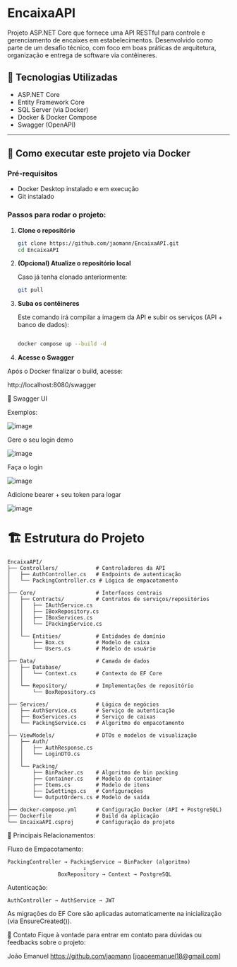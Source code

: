 # EncaixaAPI

Projeto ASP.NET Core que fornece uma API RESTful para controle e gerenciamento de encaixes em estabelecimentos. Desenvolvido como parte de um desafio técnico, com foco em boas práticas de arquitetura, organização e entrega de software via contêineres.

## 🔧 Tecnologias Utilizadas

- ASP.NET Core
- Entity Framework Core
- SQL Server (via Docker)
- Docker & Docker Compose
- Swagger (OpenAPI)

---

## 🚀 Como executar este projeto via Docker

### Pré-requisitos

- Docker Desktop instalado e em execução
- Git instalado

### Passos para rodar o projeto:

1. **Clone o repositório**

   ```bash
   git clone https://github.com/jaomann/EncaixaAPI.git
   cd EncaixaAPI

2. **(Opcional) Atualize o repositório local**

    Caso já tenha clonado anteriormente:
    ```bash
    git pull

3. **Suba os contêineres**

    Este comando irá compilar a imagem da API e subir os serviços (API + banco de dados):
    ```bash
    
    docker compose up --build -d

4. **Acesse o Swagger**

Após o Docker finalizar o build, acesse:

http://localhost:8080/swagger

📸 Swagger UI


Exemplos:


![image](https://github.com/user-attachments/assets/09d7f764-df3b-4636-aec1-d5885a889a6a)

Gere o seu login demo

![image](https://github.com/user-attachments/assets/0107e7d0-4883-4027-8d55-f6fa01353457)

Faça o login

![image](https://github.com/user-attachments/assets/108aa5ff-17fa-46e3-8ebc-542d12b7a2a6)

Adicione bearer + seu token para logar

![image](https://github.com/user-attachments/assets/3b270a6a-2cac-4d33-b099-d62ca2e589ac)



# 🏗️ Estrutura do Projeto

    EncaixaAPI/
    ├── Controllers/            # Controladores da API
    │   ├── AuthController.cs   # Endpoints de autenticação
    │   └── PackingController.cs # Lógica de empacotamento
    │
    ├── Core/                   # Interfaces centrais
    │   ├── Contracts/          # Contratos de serviços/repositórios
    │   │   ├── IAuthService.cs
    │   │   ├── IBoxRepository.cs
    │   │   ├── IBoxServices.cs
    │   │   └── IPackingService.cs
    │   │
    │   └── Entities/           # Entidades de domínio
    │       ├── Box.cs          # Modelo de caixa
    │       └── Users.cs        # Modelo de usuário
    │
    ├── Data/                   # Camada de dados
    │   ├── Database/
    │   │   └── Context.cs      # Contexto do EF Core
    │   │
    │   └── Repository/         # Implementações de repositório
    │       └── BoxRepository.cs
    │
    ├── Services/               # Lógica de negócios
    │   ├── AuthService.cs      # Serviço de autenticação
    │   ├── BoxServices.cs      # Serviço de caixas
    │   └── PackingService.cs   # Algoritmo de empacotamento
    │
    ├── ViewModels/             # DTOs e modelos de visualização
    │   ├── Auth/
    │   │   ├── AuthResponse.cs
    │   │   └── LoginDTO.cs
    │   │
    │   └── Packing/
    │       ├── BinPacker.cs    # Algoritmo de bin packing
    │       ├── Container.cs    # Modelo de container
    │       ├── Items.cs        # Modelo de itens
    │       ├── IwSettings.cs   # Configurações
    │       └── OutputOrders.cs # Modelo de saída
    │
    ├── docker-compose.yml      # Configuração Docker (API + PostgreSQL)
    ├── Dockerfile              # Build da aplicação
    └── EncaixaAPI.csproj       # Configuração do projeto


📌 Principais Relacionamentos:

  Fluxo de Empacotamento:

    PackingController → PackingService → BinPacker (algoritmo)
                            ↓
                    BoxRepository → Context → PostgreSQL
  Autenticação:
    
    AuthController → AuthService → JWT

As migrações do EF Core são aplicadas automaticamente na inicialização (via EnsureCreated()).

🤝 Contato
Fique à vontade para entrar em contato para dúvidas ou feedbacks sobre o projeto:

João Emanuel
https://github.com/jaomann
[joaoeemanuel18@gmail.com]
